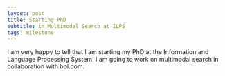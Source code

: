 ```yaml
---
layout: post
title: Starting PhD
subtitle: in Multimodal Search at ILPS
tags: milestone
---
```


I am very happy to tell that I am starting my PhD at the Information and Language Processing System. I am going to work on multimodal search in collaboration with bol.com.
